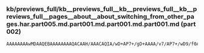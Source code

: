 ### kb/previews_full/kb__previews_full__kb__previews_full__kb__previews_full__pages__about__about_switching_from_other_pages.har.part005.md.part001.md.part001.md.part001.md (part 002)

```md
AAAAAAAAwMDAAQEBAAAAAAAAQACAAH/AAACAQIA/wD+AP7+/gD+AAAA/v7/AP7+/wD9/f0A/v7+AAICBAAAAwIAAv8CAP7+/wD///4AAAAAAAIAAQDs8/cA/f7+AAECAgD+AP8A////AAAAAAAEAQMA+QD+AP79/Q
```

```
